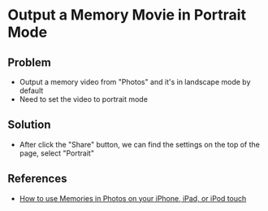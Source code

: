 # Output a Memory Movie in Portrait Mode

## Problem
* Output a memory video from "Photos" and it's in landscape mode by default
* Need to set the video to portrait mode

## Solution
* After click the "Share" button, we can find the settings on the top of the page, select "Portrait"

## References
* [How to use Memories in Photos on your iPhone, iPad, or iPod touch](https://support.apple.com/en-us/HT207023)
